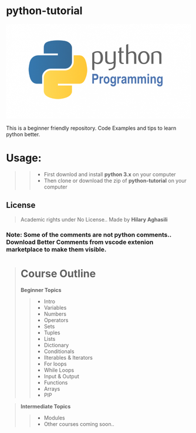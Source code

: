 # python-tutorial
![Pic, the python logo](/img/python.png)


This is a beginner friendly repository. Code Examples and tips to learn python better.

# Usage:
>> - First downlod and install **python 3.x** on your computer
>> - Then clone or download the zip of **python-tutorial** on your computer


## License
> Academic rights under No License.. Made by **Hilary Aghasili**

### Note: Some of the comments are not python comments.. Download **Better Comments** from vscode extenion marketplace to make them visible.

> # Course Outline 
> **Beginner Topics**
>> - Intro
>> - Variables
>> - Numbers
>> - Operators
>> - Sets
>> - Tuples
>> - Lists
>> - Dictionary
>> - Conditionals
>> - Ilterables & lterators
>> - For loops
>> - While Loops
>> - Input & Output
>> - Functions
>> - Arrays
>> - PIP


> **Intermediate Topics** 
>> - Modules
>> - Other courses coming soon.. 




